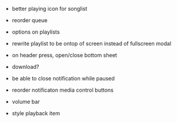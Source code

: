 - better playing icon for songlist
- reorder queue
- options on playlists
- rewrite playlist to be ontop of screen instead of fullscreen modal

- on header press, open/close bottom sheet

- download?
- be able to close notification while paused
- reorder notificaton media control buttons
- volume bar
- style playback item
